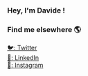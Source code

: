 ### Hey, I'm Davide !

### Find me elsewhere 🌎

[🐦: Twitter](https://twitter.com/94Piu) <br>
[💼: LinkedIn](https://www.linkedin.com/in/davide-piu-0ab5a1109/) <br>
[📸: Instagram](https://www.instagram.com/piu.davide/)


